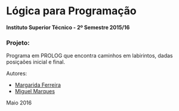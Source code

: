 # Lógica para Programação

**Instituto Superior Técnico - 2º Semestre 2015/16**

### Projeto:

Programa em PROLOG que encontra caminhos em labirintos, dadas posiçaões inicial e final.

Autores:
- [Margarida Ferreira](https://github.com/Marghrid)
- [Miguel Marques](https://github.com/miguelmarques1904)

Maio 2016
